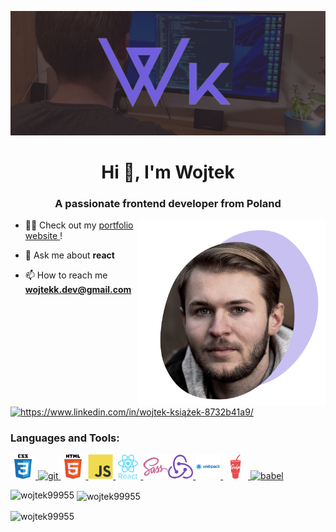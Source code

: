![background](/main.png)
<h1 align="center">Hi 👋, I'm <span color="green">Wojtek</span></h1>
<h3 align="center">A passionate frontend developer from Poland</h3>
<img align="right" width=300 src="/about-img.png">

- 👨‍💻 Check out my <a href="https://wojtekk-dev-portfolio.netlify.app/">portfolio website </a> !

- 💬 Ask me about **react**

- 📫 How to reach me **wojtekk.dev@gmail.com**

<p align="left">
<a href="https://linkedin.com/in//wojtek-książek-8732b41a9/" target="blank"><img align="center" src="https://raw.githubusercontent.com/rahuldkjain/github-profile-readme-generator/master/src/images/icons/Social/linked-in-alt.svg" alt="https://www.linkedin.com/in/wojtek-książek-8732b41a9/" height="30" width="40" /></a>
</p>

<h3 align="left">Languages and Tools:</h3>
<p align="left"> <a href="https://www.w3schools.com/css/" target="_blank" rel="noreferrer"> <img src="https://raw.githubusercontent.com/devicons/devicon/master/icons/css3/css3-original-wordmark.svg" alt="css3" width="40" height="40"/> </a> <a href="https://git-scm.com/" target="_blank" rel="noreferrer"> <img src="https://www.vectorlogo.zone/logos/git-scm/git-scm-icon.svg" alt="git" width="40" height="40"/> </a> <a href="https://www.w3.org/html/" target="_blank" rel="noreferrer"> <img src="https://raw.githubusercontent.com/devicons/devicon/master/icons/html5/html5-original-wordmark.svg" alt="html5" width="40" height="40"/> </a> <a href="https://developer.mozilla.org/en-US/docs/Web/JavaScript" target="_blank" rel="noreferrer"> <img src="https://raw.githubusercontent.com/devicons/devicon/master/icons/javascript/javascript-original.svg" alt="javascript" width="40" height="40"/> </a> <a href="https://reactjs.org/" target="_blank" rel="noreferrer"> <img src="https://raw.githubusercontent.com/devicons/devicon/master/icons/react/react-original-wordmark.svg" alt="react" width="40" height="40"/> </a> <a href="https://sass-lang.com" target="_blank" rel="noreferrer"> <img src="https://raw.githubusercontent.com/devicons/devicon/master/icons/sass/sass-original.svg" alt="sass" width="40" height="40"/><img src="https://raw.githubusercontent.com/devicons/devicon/master/icons/redux/redux-original.svg" alt="redux" width="40" height="40"/> </a> <a href="https://sass-lang.com" target="_blank" rel="noreferrer">  <a href="https://webpack.js.org" target="_blank" rel="noreferrer"> <img src="https://raw.githubusercontent.com/devicons/devicon/d00d0969292a6569d45b06d3f350f463a0107b0d/icons/webpack/webpack-original-wordmark.svg" alt="webpack" width="40" height="40"/> </a> <a href="https://gulpjs.com" target="_blank" rel="noreferrer"> <img src="https://raw.githubusercontent.com/devicons/devicon/master/icons/gulp/gulp-plain.svg" alt="gulp" width="40" height="40"/> </a><a href="https://babeljs.io/" target="_blank" rel="noreferrer"> <img src="https://www.vectorlogo.zone/logos/babeljs/babeljs-icon.svg" alt="babel" width="40" height="40"/> </a></p>
  
  
<p> <img align="left" src="https://github-readme-stats.vercel.app/api/top-langs?username=wojtek99955&show_icons=true&locale=en&layout=compact&theme=tokyonight"" alt="wojtek99955" />
 </p>
  

<p>&nbsp;<img align="center" src="https://github-readme-stats.vercel.app/api?username=wojtek99955&show_icons=true&locale=en&theme=tokyonight" alt="wojtek99955" /></p>

<p><img align="center" src="https://github-readme-streak-stats.herokuapp.com/?user=wojtek99955&&theme=tokyonight" alt="wojtek99955" /></p>
